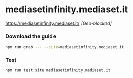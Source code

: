 # mediasetinfinity.mediaset.it

https://mediasetinfinity.mediaset.it/ _[Geo-blocked]_

### Download the guide

```sh
npm run grab --- --site=mediasetinfinity.mediaset.it
```

### Test

```sh
npm run test:site mediasetinfinity.mediaset.it
```
